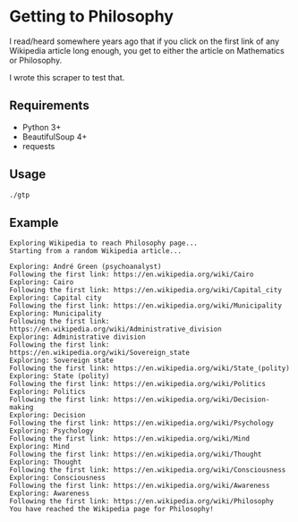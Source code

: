 # Getting to Philosophy

I read/heard somewhere years ago that if you click on the first link of any Wikipedia article long enough, you get to either the article on Mathematics or Philosophy.

I wrote this scraper to test that.

## Requirements

- Python 3+
- BeautifulSoup 4+
- requests

## Usage

```bash
./gtp
```

## Example

```
Exploring Wikipedia to reach Philosophy page...
Starting from a random Wikipedia article...

Exploring: André Green (psychoanalyst)
Following the first link: https://en.wikipedia.org/wiki/Cairo
Exploring: Cairo
Following the first link: https://en.wikipedia.org/wiki/Capital_city
Exploring: Capital city
Following the first link: https://en.wikipedia.org/wiki/Municipality
Exploring: Municipality
Following the first link: https://en.wikipedia.org/wiki/Administrative_division
Exploring: Administrative division
Following the first link: https://en.wikipedia.org/wiki/Sovereign_state
Exploring: Sovereign state
Following the first link: https://en.wikipedia.org/wiki/State_(polity)
Exploring: State (polity)
Following the first link: https://en.wikipedia.org/wiki/Politics
Exploring: Politics
Following the first link: https://en.wikipedia.org/wiki/Decision-making
Exploring: Decision
Following the first link: https://en.wikipedia.org/wiki/Psychology
Exploring: Psychology
Following the first link: https://en.wikipedia.org/wiki/Mind
Exploring: Mind
Following the first link: https://en.wikipedia.org/wiki/Thought
Exploring: Thought
Following the first link: https://en.wikipedia.org/wiki/Consciousness
Exploring: Consciousness
Following the first link: https://en.wikipedia.org/wiki/Awareness
Exploring: Awareness
Following the first link: https://en.wikipedia.org/wiki/Philosophy
You have reached the Wikipedia page for Philosophy!
```